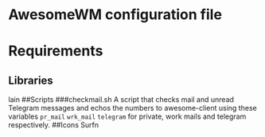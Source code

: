 # AwesomeWM configuration file
# Requirements
## Libraries
lain
##Scripts
###checkmail.sh
A script that checks mail and unread Telegram messages and echos the numbers to awesome-client using these variables `pr_mail` `wrk_mail` `telegram` for private, work mails and telegram respectively.
##Icons
Surfn
